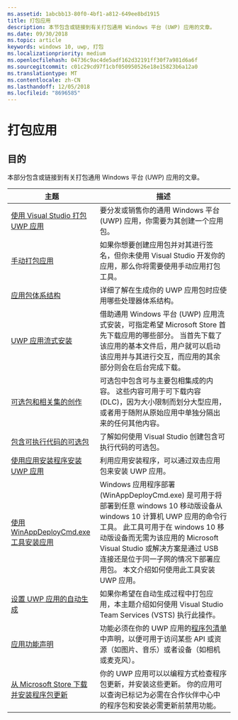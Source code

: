```yaml
---
ms.assetid: 1abcbb13-80f0-4bf1-a812-649ee8bd1915
title: 打包应用
description: 本节包含或链接到有关打包通用 Windows 平台 (UWP) 应用的文章。
ms.date: 09/30/2018
ms.topic: article
keywords: windows 10, uwp, 打包
ms.localizationpriority: medium
ms.openlocfilehash: 04736c9ac4de5adf162d32191ff30f7a981d6a6f
ms.sourcegitcommit: c01c29cd97f1cbf050950526e18e15823b6a12a0
ms.translationtype: MT
ms.contentlocale: zh-CN
ms.lasthandoff: 12/05/2018
ms.locfileid: "8696585"
---
```

# <a name="packaging-apps"></a>打包应用


## <a name="purpose"></a>目的

本部分包含或链接到有关打包通用 Windows 平台 (UWP) 应用的文章。

| 主题 | 描述 |
|-------|-------------|
| [使用 Visual Studio 打包 UWP 应用](packaging-uwp-apps.md) | 要分发或销售你的通用 Windows 平台 (UWP) 应用，你需要为其创建一个应用包。 |
| [手动打包应用](manual-packaging-root.md) | 如果你想要创建应用包并对其进行签名，但你未使用 Visual Studio 开发你的应用，那么你将需要使用手动应用打包工具。 |
| [应用包体系结构](device-architecture.md) | 详细了解在生成你的 UWP 应用包时应使用哪些处理器体系结构。 |
| [UWP 应用流式安装](streaming-install.md) | 借助通用 Windows 平台 (UWP) 应用流式安装，可指定希望 Microsoft Store 首先下载应用的哪些部分。 当首先下载了该应用的基本文件后，用户就可以启动该应用并与其进行交互，而应用的其余部分则会在后台完成下载。 |
| [可选包和相关集的创作](optional-packages.md) | 可选包中包含可与主要包相集成的内容。 这些内容可用于可下载内容 (DLC)，因为大小限制而划分大型应用，或者用于随附从原始应用中单独分隔出来的任何其他内容。 |
| [包含可执行代码的可选包](optional-packages-with-executable-code.md) | 了解如何使用 Visual Studio 创建包含可执行代码的可选包。 |
| [使用应用安装程序安装 UWP 应用](appinstaller-root.md) | 利用应用安装程序，可以通过双击应用包来安装 UWP 应用。 |
| [使用 WinAppDeployCmd.exe 工具安装应用](install-universal-windows-apps-with-the-winappdeploycmd-tool.md) | Windows 应用程序部署 (WinAppDeployCmd.exe) 是可用于将部署到任意 windows 10 移动版设备从 windows 10 计算机 UWP 应用的命令行工具。 此工具可用于在 windows 10 移动版设备而无需为该应用的 Microsoft Visual Studio 或解决方案是通过 USB 连接还是位于同一子网的情况下部署应用包。 本文介绍如何使用此工具安装 UWP 应用。 |
| [设置 UWP 应用的自动生成](auto-build-package-uwp-apps.md) | 如果你希望在自动生成过程中打包应用，本主题介绍如何使用 Visual Studio Team Services (VSTS) 执行此操作。 |
| [应用功能声明](app-capability-declarations.md) | 功能必须在你的 UWP 应用的[程序包清单](https://msdn.microsoft.com/library/windows/apps/BR211474)中声明，以便可用于访问某些 API 或资源（如图片、音乐）或者设备（如相机或麦克风）。 |
| [从 Microsoft Store 下载并安装程序包更新](self-install-package-updates.md) | 你的 UWP 应用可以以编程方式检查程序包更新，并安装这些更新。 你的应用可以查询已标记为必需在合作伙伴中心中的程序包和安装必需更新前禁用功能。  |

